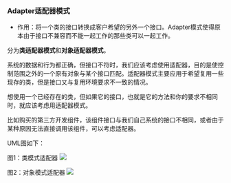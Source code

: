 ### Adapter适配器模式
- 作用：将一个类的接口转换成客户希望的另外一个接口。Adapter模式使得原本由于接口不兼容而不能一起工作的那些类可以一起工作。

分为**类适配器模式**和**对象适配器模式**。

系统的数据和行为都正确，但接口不符时，我们应该考虑使用适配器，目的是使控制范围之外的一个原有对象与某个接口匹配。适配器模式主要应用于希望复用一些现存的类，但是接口又与复用环境要求不一致的情况。

想使用一个已经存在的类，但如果它的接口，也就是它的方法和你的要求不相同时，就应该考虑用适配器模式。

比如购买的第三方开发组件，该组件接口与我们自己系统的接口不相同，或者由于某种原因无法直接调用该组件，可以考虑适配器。


UML图如下：

图1：类模式适配器
<img src="https://images0.cnblogs.com/blog/159936/201307/02101243-46d327d749ae4705bd8123773a5edfbe.x-png">

图2：对象模式适配器
<img src="https://images0.cnblogs.com/blog/159936/201307/02101400-0716b02e340c46e09b95d4e30422f68b.x-png">